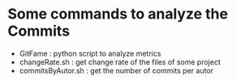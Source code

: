 # Some commands to analyze the Commits

* GitFame : python script to analyze metrics
* changeRate.sh : get change rate of the files of some project
* commitsByAutor.sh : get the number of commits per autor 